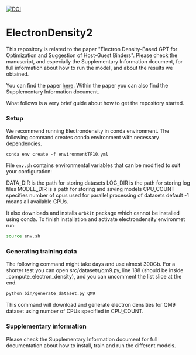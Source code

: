 [![DOI](https://zenodo.org/badge/576255937.svg)](https://zenodo.org/doi/10.5281/zenodo.10409769)

# ElectronDensity2

This repository is related to the paper "Electron Density-Based GPT for Optimization and Suggestion of Host-Guest Binders". Please check the manuscript, and especially the Supplementary Information document, for full information about how to run the model, and about the results we obtained.

You can find the paper [here](https://www.nature.com/articles/s43588-024-00602-x). Within the paper you can also find the Supplementary Information document.

What follows is a very brief guide about how to get the repository started.

### Setup

We recommend running Electrondensity in conda environment. The following command creates conda environment with necessary dependencies. 

`conda env create -f environmentTF10.yml`

File `env.sh` contains environmental variables that can be modified to suit your configuration:

DATA_DIR is the path for storing datasets
LOG_DIR is the path for storing log files
MODEL_DIR is a path for storing and saving models
CPU_COUNT specifies number of cpus used for parallel processing of datasets default -1 means all available CPUs.

It also downloads and installs `orbkit` package which cannot be installed using conda. To finish installation and activate electrondensity environmet run:
```sh
source env.sh
```
### Generating training data

The following command might take days and use almost 300Gb. For a shorter test you can open src/datasets/qm9.py, line 188 (should be inside _compute_electron_density), and you can uncomment the list slice at the end.

```sh
python bin/generate_dataset.py QM9
```
This command will download and generate electron densities for QM9 dataset using number of CPUs specified in CPU_COUNT.
### Supplementary information
Please check the Supplementary Information document for full documentation about how to install, train and run the different models.
